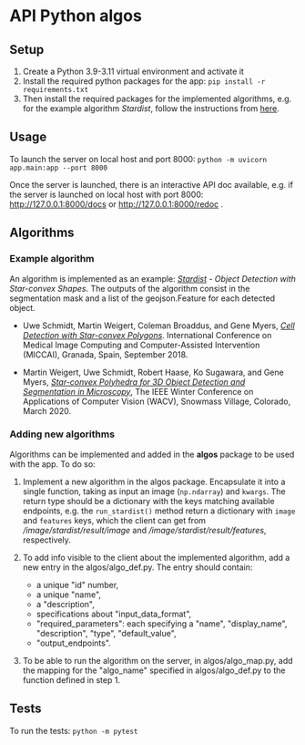 # API Python algos

## Setup

1. Create a Python 3.9-3.11 virtual environment and activate it
2. Install the required python packages for the app:
   `pip install -r requirements.txt`
3. Then install the required packages for the implemented algorithms, e.g. for the example algorithm *Stardist*, 
follow the instructions from [here](https://github.com/stardist/stardist?tab=readme-ov-file#installation).

## Usage

To launch the server on local host and port 8000:
```python -m uvicorn app.main:app --port 8000```

Once the server is launched, there is an interactive API doc available, 
e.g. if the server is launched on local host with port 8000:
http://127.0.0.1:8000/docs or http://127.0.0.1:8000/redoc .


## Algorithms

### Example algorithm

An algorithm is implemented as an example: *[Stardist](https://github.com/stardist/stardist) - Object Detection with Star-convex Shapes*.
The outputs of the algorithm consist in the segmentation mask and a list of the geojson.Feature for each detected object.

- Uwe Schmidt, Martin Weigert, Coleman Broaddus, and Gene Myers,
  [*Cell Detection with Star-convex Polygons*](https://arxiv.org/abs/1806.03535).
  International Conference on Medical Image Computing and Computer-Assisted Intervention (MICCAI), Granada, Spain,
  September 2018.

- Martin Weigert, Uwe Schmidt, Robert Haase, Ko Sugawara, and Gene Myers,
  [*Star-convex Polyhedra for 3D Object Detection and Segmentation in
  Microscopy*](http://openaccess.thecvf.com/content_WACV_2020/papers/Weigert_Star-convex_Polyhedra_for_3D_Object_Detection_and_Segmentation_in_Microscopy_WACV_2020_paper.pdf),
  The IEEE Winter Conference on Applications of Computer Vision (WACV), Snowmass Village, Colorado, March 2020.

### Adding new algorithms

Algorithms can be implemented and added in the **algos** package to be used with the app.
To do so:

1. Implement a new algorithm in the algos package. Encapsulate it into a single function, taking as input an image 
    (`np.ndarray`) and `kwargs`.
   The return type should be a dictionary with the keys matching available endpoints, e.g. the ```run_stardist()```
   method return a dictionary with `image` and  `features` keys, which the client can get from
   */image/stardist/result/image*
   and */image/stardist/result/features*, respectively.
2. To add info visible to the client about the implemented algorithm, add a new entry in the algos/algo_def.py. The entry
   should contain:

    - a unique "id" number,
    - a unique "name",
    - a "description",
    - specifications about "input_data_format",
    - "required_parameters": each specifying a "name", "display_name", "description", "type", "default_value",
    - "output_endpoints".
3. To be able to run the algorithm on the server, in algos/algo_map.py, add the mapping for the "algo_name" specified
   in algos/algo_def.py to the function defined in step 1.

## Tests

To run the tests: ```python -m pytest```